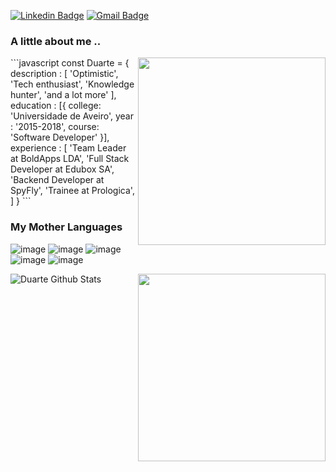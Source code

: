 [![Linkedin Badge](https://img.shields.io/badge/-Duarte-blue?style=flat-square&logo=Linkedin&logoColor=white&link=https://www.linkedin.com/in/jorgermduarte/)](https://www.linkedin.com/in/jorgermduarte/)
[![Gmail Badge](https://img.shields.io/badge/-jorge_duarte@outlook.pt-c14438?style=flat-square&logo=Gmail&logoColor=white&link=mailto:jorge_duarte@outlook.pt)](mailto:jorge_duarte@outlook.pt)




### A little about me ..

<img src="https://media.giphy.com/media/YZNPN0aYUaajdyFD14/giphy.gif" width="300" align="right">
```javascript
const Duarte = {
  description : [
              'Optimistic',
              'Tech enthusiast',
              'Knowledge hunter',
              'and a lot more'
              ],
  education : [{ 
                college: 'Universidade de Aveiro',
                year : '2015-2018',
                course: 'Software Developer' 
              }],
  experience : [
              'Team Leader at BoldApps LDA', 
              'Full Stack Developer at Edubox SA', 
              'Backend Developer at SpyFly',
              'Trainee at Prologica',
              ]
}
```

### My Mother Languages

![image](https://user-images.githubusercontent.com/45755132/118343014-35220380-b51e-11eb-9a6e-e30fc16dd354.png)
![image](https://user-images.githubusercontent.com/45755132/118343241-a7471800-b51f-11eb-89d4-99f86963b9c2.png)
![image](https://user-images.githubusercontent.com/45755132/118343152-20923b00-b51f-11eb-80dc-46468de9096b.png)
![image](https://user-images.githubusercontent.com/45755132/118343054-7f0ae980-b51e-11eb-8598-d7535bcddcc7.png)
![image](https://user-images.githubusercontent.com/45755132/118343080-a95ca700-b51e-11eb-89cd-e5272e5e1219.png)

<img src="https://media.giphy.com/media/blSTtZehjAZ8I/giphy.gif" width="300" align="right">

<p align="left"> 
  <img src="https://github-readme-stats.vercel.app/api?username=jorgermduarte&theme=radical&show_icons=true" alt="Duarte Github Stats" />
</p>
